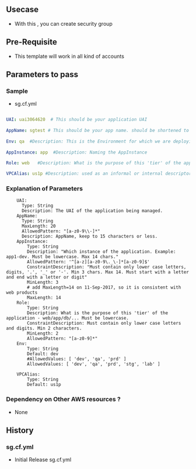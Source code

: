 ## Usecase 
-  With this , you can create security group

## Pre-Requisite
-   This template will work in all kind of accounts 


## Parameters to pass 

### Sample 
- sg.cf.yml
```yaml

UAI: uai3064620  # This should be your application UAI
  
AppName: sgtest # This should be your app name. should be shortened to 7 to 8 characters without any spaces or _ or - or any special characters
 
Env: qa  #Description: This is the Environment for which we are deploying the resource
  
AppInstance: app  #Description: Naming the AppInstance 
  
Role: web   #Description: What is the purpose of this 'tier' of the application - web/app/db/... Must be lowercase.

VPCAlias: us1p #Description: used as an informal or internal descriptor within a particular system

```

### Explanation of Parameters
```
    UAI:
      Type: String
      Description: The UAI of the application being managed.
    AppName:
      Type: String
      MaxLength: 20
      AllowedPattern: "[a-z0-9\\-]*"
      Description: AppName, keep to 15 characters or less.
    AppInstance:
        Type: String
        Description: "Which instance of the application. Example: app1-dev. Must be lowercase. Max 14 chars."
        AllowedPattern: '^[a-z][a-z0-9\._\-]*[a-z0-9]$'
        ConstraintDescription: "Must contain only lower case letters, digits, '.', '_' or '-'. Min 3 chars. Max 14. Must start with a letter and end with a letter or digit"
        MinLength: 3
        # add MaxLength=14 on 11-Sep-2017, so it is consistent with web products
        MaxLength: 14
    Role:
        Type: String
        Description: What is the purpose of this 'tier' of the application - web/app/db/... Must be lowercase.
        ConstraintDescription: Must contain only lower case letters and digits. Min 2 characters.
        MinLength: 2
        AllowedPattern: "[a-z0-9]*"
    Env:
        Type: String
        Default: dev
        #AllowedValues: [ 'dev', 'qa', 'prd' ]
        AllowedValues: [ 'dev', 'qa', 'prd', 'stg', 'lab' ]

    VPCAlias:
        Type: String
        Default: us1p

```

### Dependency on Other AWS resources ?
-   None

## History

### sg.cf.yml
- Initial Release sg.cf.yml
